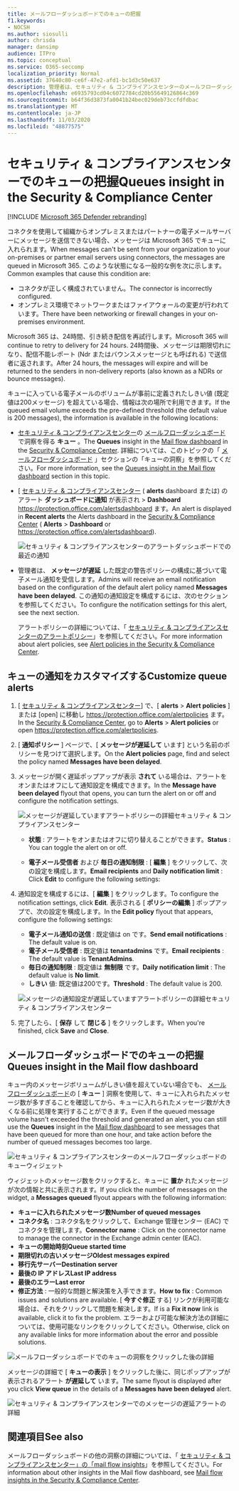 ```yaml
---
title: メールフローダッシュボードでのキューの把握
f1.keywords:
- NOCSH
ms.author: siosulli
author: chrisda
manager: dansimp
audience: ITPro
ms.topic: conceptual
ms.service: O365-seccomp
localization_priority: Normal
ms.assetid: 37640c80-ce6f-47e2-afd1-bc1d3c50e637
description: 管理者は、セキュリティ & コンプライアンスセンターのメールフローダッシュボードにあるキューウィジェットを使用して、送信コネクタを介して社内組織またはパートナー組織への失敗したメールフローを監視する方法を学習できます。
ms.openlocfilehash: e6935793cd04c6072784cd20b55649126864c369
ms.sourcegitcommit: b64f36d3873fa0041b24bec029deb73ccfdfdbac
ms.translationtype: MT
ms.contentlocale: ja-JP
ms.lasthandoff: 11/03/2020
ms.locfileid: "48877575"
---
```

# <a name="queues-insight-in-the-security--compliance-center"></a><span data-ttu-id="8fc11-103">セキュリティ & コンプライアンスセンターでのキューの把握</span><span class="sxs-lookup"><span data-stu-id="8fc11-103">Queues insight in the Security & Compliance Center</span></span>

[!INCLUDE [Microsoft 365 Defender rebranding](../includes/microsoft-defender-for-office.md)]


<span data-ttu-id="8fc11-104">コネクタを使用して組織からオンプレミスまたはパートナーの電子メールサーバーにメッセージを送信できない場合、メッセージは Microsoft 365 でキューに入れられます。</span><span class="sxs-lookup"><span data-stu-id="8fc11-104">When messages can't be sent from your organization to your on-premises or partner email servers using connectors, the messages are queued in Microsoft 365.</span></span> <span data-ttu-id="8fc11-105">このような状態になる一般的な例を次に示します。</span><span class="sxs-lookup"><span data-stu-id="8fc11-105">Common examples that cause this condition are:</span></span>

- <span data-ttu-id="8fc11-106">コネクタが正しく構成されていません。</span><span class="sxs-lookup"><span data-stu-id="8fc11-106">The connector is incorrectly configured.</span></span>
- <span data-ttu-id="8fc11-107">オンプレミス環境でネットワークまたはファイアウォールの変更が行われています。</span><span class="sxs-lookup"><span data-stu-id="8fc11-107">There have been networking or firewall changes in your on-premises environment.</span></span>

<span data-ttu-id="8fc11-108">Microsoft 365 は、24時間、引き続き配信を再試行します。</span><span class="sxs-lookup"><span data-stu-id="8fc11-108">Microsoft 365 will continue to retry to delivery for 24 hours.</span></span> <span data-ttu-id="8fc11-109">24時間後、メッセージは期限切れになり、配信不能レポート (Ndr またはバウンスメッセージとも呼ばれる) で送信者に返されます。</span><span class="sxs-lookup"><span data-stu-id="8fc11-109">After 24 hours, the messages will expire and will be returned to the senders in non-delivery reports (also known as a NDRs or bounce messages).</span></span>

<span data-ttu-id="8fc11-110">キューに入っている電子メールのボリュームが事前に定義されたしきい値 (既定値は200メッセージ) を超えている場合、情報は次の場所で利用できます。</span><span class="sxs-lookup"><span data-stu-id="8fc11-110">If the queued email volume exceeds the pre-defined threshold (the default value is 200 messages), the information is available in the following locations:</span></span>

- <span data-ttu-id="8fc11-111">[セキュリティ & コンプライアンスセンター](https://protection.office.com)の [メールフローダッシュボード](mail-flow-insights-v2.md)で洞察を得る **キュー** 。</span><span class="sxs-lookup"><span data-stu-id="8fc11-111">The **Queues** insight in the [Mail flow dashboard](mail-flow-insights-v2.md) in the [Security & Compliance Center](https://protection.office.com).</span></span> <span data-ttu-id="8fc11-112">詳細については、このトピックの「 [メールフローダッシュボード](#queues-insight-in-the-mail-flow-dashboard) 」セクションの「キューの洞察」を参照してください。</span><span class="sxs-lookup"><span data-stu-id="8fc11-112">For more information, see the [Queues insight in the Mail flow dashboard](#queues-insight-in-the-mail-flow-dashboard) section in this topic.</span></span>
  
- <span data-ttu-id="8fc11-113">[ [セキュリティ & コンプライアンスセンター](https://protection.office.com) ( **alerts** dashboard または) のアラート **ダッシュボードに通知** が表示され \> **Dashboard** <https://protection.office.com/alertsdashboard> ます。</span><span class="sxs-lookup"><span data-stu-id="8fc11-113">An alert is displayed in **Recent alerts** the Alerts dashboard in the [Security & Compliance Center](https://protection.office.com) ( **Alerts** \> **Dashboard** or <https://protection.office.com/alertsdashboard>).</span></span>

  ![セキュリティ & コンプライアンスセンターのアラートダッシュボードでの最近の通知](../../media/mfi-queued-messages-alert.png)

- <span data-ttu-id="8fc11-115">管理者は、 **メッセージが遅延** した既定の警告ポリシーの構成に基づいて電子メール通知を受信します。</span><span class="sxs-lookup"><span data-stu-id="8fc11-115">Admins will receive an email notification based on the configuration of the default alert policy named **Messages have been delayed**.</span></span> <span data-ttu-id="8fc11-116">この通知の通知設定を構成するには、次のセクションを参照してください。</span><span class="sxs-lookup"><span data-stu-id="8fc11-116">To configure the notification settings for this alert, see the next section.</span></span>

  <span data-ttu-id="8fc11-117">アラートポリシーの詳細については、「 [セキュリティ & コンプライアンスセンターのアラートポリシー](../../compliance/alert-policies.md)」を参照してください。</span><span class="sxs-lookup"><span data-stu-id="8fc11-117">For more information about alert policies, see [Alert policies in the Security & Compliance Center](../../compliance/alert-policies.md).</span></span>

## <a name="customize-queue-alerts"></a><span data-ttu-id="8fc11-118">キューの通知をカスタマイズする</span><span class="sxs-lookup"><span data-stu-id="8fc11-118">Customize queue alerts</span></span>

1. <span data-ttu-id="8fc11-119">[ [セキュリティ & コンプライアンスセンター](https://protection.office.com)] で、[ **alerts** \> **Alert policies** ] または [open] に移動し <https://protection.office.com/alertpolicies> ます。</span><span class="sxs-lookup"><span data-stu-id="8fc11-119">In the [Security & Compliance Center](https://protection.office.com), go to **Alerts** \> **Alert policies** or open <https://protection.office.com/alertpolicies>.</span></span>

2. <span data-ttu-id="8fc11-120">[ **通知ポリシー** ] ページで、[ **メッセージが遅延して** います] という名前のポリシーを見つけて選択します。</span><span class="sxs-lookup"><span data-stu-id="8fc11-120">On the **Alert policies** page, find and select the policy named **Messages have been delayed**.</span></span>

3. <span data-ttu-id="8fc11-121">メッセージが開く遅延ポップアップが表示 **されて** いる場合は、アラートをオンまたはオフにして通知設定を構成できます。</span><span class="sxs-lookup"><span data-stu-id="8fc11-121">In the **Message have been delayed** flyout that opens, you can turn the alert on or off and configure the notification settings.</span></span>

   ![メッセージが遅延していますアラートポリシーの詳細セキュリティ & コンプライアンスセンター](../../media/mfi-queued-messages-alert-policy.png)

   - <span data-ttu-id="8fc11-123">**状態** : アラートをオンまたはオフに切り替えることができます。</span><span class="sxs-lookup"><span data-stu-id="8fc11-123">**Status** : You can toggle the alert on or off.</span></span>

   - <span data-ttu-id="8fc11-124">**電子メール受信者** および **毎日の通知制限** : [ **編集** ] をクリックして、次の設定を構成します。</span><span class="sxs-lookup"><span data-stu-id="8fc11-124">**Email recipients** and **Daily notification limit** : Click **Edit** to configure the following settings:</span></span>

4. <span data-ttu-id="8fc11-125">通知設定を構成するには、[ **編集** ] をクリックします。</span><span class="sxs-lookup"><span data-stu-id="8fc11-125">To configure the notification settings, click **Edit**.</span></span> <span data-ttu-id="8fc11-126">表示される [ **ポリシーの編集** ] ポップアップで、次の設定を構成します。</span><span class="sxs-lookup"><span data-stu-id="8fc11-126">In the **Edit policy** flyout that appears, configure the following settings:</span></span>

   - <span data-ttu-id="8fc11-127">**電子メール通知の送信** : 既定値は on です。</span><span class="sxs-lookup"><span data-stu-id="8fc11-127">**Send email notifications** : The default value is on.</span></span>
   - <span data-ttu-id="8fc11-128">**電子メール受信者** : 既定値は **tenantadmins** です。</span><span class="sxs-lookup"><span data-stu-id="8fc11-128">**Email recipients** : The default value is **TenantAdmins**.</span></span>
   - <span data-ttu-id="8fc11-129">**毎日の通知制限** : 既定値は **無制限** です。</span><span class="sxs-lookup"><span data-stu-id="8fc11-129">**Daily notification limit** : The default value is **No limit**.</span></span>
   - <span data-ttu-id="8fc11-130">**しきい** 値: 既定値は200です。</span><span class="sxs-lookup"><span data-stu-id="8fc11-130">**Threshold** : The default value is 200.</span></span>

   ![メッセージの通知設定が遅延していますアラートポリシーの詳細セキュリティ & コンプライアンスセンター](../../media/mfi-queued-messages-alert-policy-notification-settings.png)

5. <span data-ttu-id="8fc11-132">完了したら、[ **保存** して **閉じる** ] をクリックします。</span><span class="sxs-lookup"><span data-stu-id="8fc11-132">When you're finished, click **Save** and **Close**.</span></span>

## <a name="queues-insight-in-the-mail-flow-dashboard"></a><span data-ttu-id="8fc11-133">メールフローダッシュボードでのキューの把握</span><span class="sxs-lookup"><span data-stu-id="8fc11-133">Queues insight in the Mail flow dashboard</span></span>

<span data-ttu-id="8fc11-134">キュー内のメッセージボリュームがしきい値を超えていない場合でも、 [メールフローダッシュボード](mail-flow-insights-v2.md)の [ **キュー** ] 洞察を使用して、キューに入れられたメッセージ数が多すぎることを確認してから、キューに入れられたメッセージ数が大きくなる前に処理を実行することができます。</span><span class="sxs-lookup"><span data-stu-id="8fc11-134">Even if the queued message volume hasn't exceeded the threshold and generated an alert, you can still use the **Queues** insight in the [Mail flow dashboard](mail-flow-insights-v2.md) to see messages that have been queued for more than one hour, and take action before the number of queued messages becomes too large.</span></span>

![セキュリティ & コンプライアンスセンターのメールフローダッシュボードのキューウィジェット](../../media/mfi-queues-widget.png)

<span data-ttu-id="8fc11-136">ウィジェットのメッセージ数をクリックすると、キューに **置か** れたメッセージが次の情報と共に表示されます。</span><span class="sxs-lookup"><span data-stu-id="8fc11-136">If you click the number of messages on the widget, a **Messages queued** flyout appears with the following information:</span></span>

- <span data-ttu-id="8fc11-137">**キューに入れられたメッセージ数**</span><span class="sxs-lookup"><span data-stu-id="8fc11-137">**Number of queued messages**</span></span>
- <span data-ttu-id="8fc11-138">**コネクタ名** : コネクタ名をクリックして、Exchange 管理センター (EAC) でコネクタを管理します。</span><span class="sxs-lookup"><span data-stu-id="8fc11-138">**Connector name** : Click on the connector name to manage the connector in the Exchange admin center (EAC).</span></span>
- <span data-ttu-id="8fc11-139">**キューの開始時刻**</span><span class="sxs-lookup"><span data-stu-id="8fc11-139">**Queue started time**</span></span>
- <span data-ttu-id="8fc11-140">**期限切れの古いメッセージ**</span><span class="sxs-lookup"><span data-stu-id="8fc11-140">**Oldest messages expired**</span></span>
- <span data-ttu-id="8fc11-141">**移行先サーバー**</span><span class="sxs-lookup"><span data-stu-id="8fc11-141">**Destination server**</span></span>
- <span data-ttu-id="8fc11-142">**最後の IP アドレス**</span><span class="sxs-lookup"><span data-stu-id="8fc11-142">**Last IP address**</span></span>
- <span data-ttu-id="8fc11-143">**最後のエラー**</span><span class="sxs-lookup"><span data-stu-id="8fc11-143">**Last error**</span></span>
- <span data-ttu-id="8fc11-144">**修正方法** : 一般的な問題と解決策を入手できます。</span><span class="sxs-lookup"><span data-stu-id="8fc11-144">**How to fix** : Common issues and solutions are available.</span></span> <span data-ttu-id="8fc11-145">[ **今すぐ修正** する] リンクが利用可能な場合は、それをクリックして問題を解決します。</span><span class="sxs-lookup"><span data-stu-id="8fc11-145">If is a **Fix it now** link is available, click it to fix the problem.</span></span> <span data-ttu-id="8fc11-146">エラーおよび可能な解決方法の詳細については、使用可能なリンクをクリックしてください。</span><span class="sxs-lookup"><span data-stu-id="8fc11-146">Otherwise, click on any available links for more information about the error and possible solutions.</span></span>

![メールフローダッシュボードでのキューの洞察をクリックした後の詳細](../../media/mfi-queues-details.png)

<span data-ttu-id="8fc11-148">メッセージの詳細で [ **キューの表示** ] をクリックした後に、同じポップアップが表示されるアラート **が遅延して** います。</span><span class="sxs-lookup"><span data-stu-id="8fc11-148">The same flyout is displayed after you click **View queue** in the details of a **Messages have been delayed** alert.</span></span>

![セキュリティ & コンプライアンスセンターでのメッセージの遅延アラートの詳細](../../media/mfi-queued-messages-alert-details.png)

## <a name="see-also"></a><span data-ttu-id="8fc11-150">関連項目</span><span class="sxs-lookup"><span data-stu-id="8fc11-150">See also</span></span>

<span data-ttu-id="8fc11-151">メールフローダッシュボードの他の洞察の詳細については、「 [セキュリティ & コンプライアンスセンター」の「mail flow insights](mail-flow-insights-v2.md)」を参照してください。</span><span class="sxs-lookup"><span data-stu-id="8fc11-151">For information about other insights in the Mail flow dashboard, see [Mail flow insights in the Security & Compliance Center](mail-flow-insights-v2.md).</span></span>
